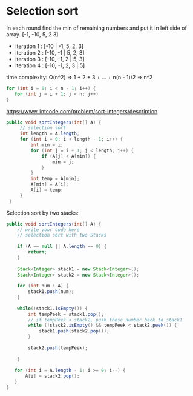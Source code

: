 # Selection sort
In each round find the min of remaining numbers and put it in left side of array.
[-1, -10, 5, 2 3]
* iteration 1 : [-10 | -1, 5, 2, 3]
* iteration 2 : [-10, -1 | 5, 2, 3]
* iteration 3 : [-10, -1, 2 | 5, 3]
* iteration 4 : [-10, -1, 2, 3 | 5]

time complexity: O(n^2) => 1 + 2 + 3 + ... + n(n - 1)/2 => n^2 
```java
for (int i = 0; i < n - 1; i++) {
   for (int j = i + 1; j < n; j++)
}
```

https://www.lintcode.com/problem/sort-integers/description
```java
public void sortIntegers(int[] A) {
     // selection sort
     int length = A.length;
     for (int i = 0; i < length - 1; i++) {
         int min = i;
         for (int j = i + 1; j < length; j++) {
             if (A[j] < A[min]) {
                 min = j;
             }
         }
         int temp = A[min];
         A[min] = A[i];
         A[i] = temp;
     }
 }
```

Selection sort by two stacks:
```java
public void sortIntegers(int[] A) {
    // write your code here
    // selection sort with two Stacks
    
    if (A == null || A.length == 0) {
        return;
    }
    
    Stack<Integer> stack1 = new Stack<Integer>();
    Stack<Integer> stack2 = new Stack<Integer>();
    
    for (int num : A) {
        stack1.push(num);
    }
    
    while(!stack1.isEmpty()) {
        int tempPeek = stack1.pop();
        // if tempPeek < stack2, push these number back to stack1
        while (!stack2.isEmpty() && tempPeek < stack2.peek()) {
            stack1.push(stack2.pop());
        }
        
        stack2.push(tempPeek);
        
    }
    
   for (int i = A.length - 1; i >= 0; i--) {
       A[i] = stack2.pop();
   }
}
```

